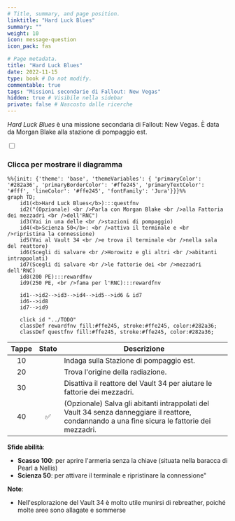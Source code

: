 ```yaml
---
# Title, summary, and page position.
linktitle: "Hard Luck Blues"
summary: ""
weight: 10
icon: message-question
icon_pack: fas

# Page metadata.
title: "Hard Luck Blues"
date: 2022-11-15
type: book # Do not modify.
commentable: true
tags: "Missioni secondarie di Fallout: New Vegas"
hidden: true # Visibile nella sidebar
private: false # Nascosto dalle ricerche
---
```


<div class="fnv">


*Hard Luck Blues* è una missione secondaria di Fallout: New Vegas. È data da Morgan Blake alla stazione di pompaggio est.


<section class="chart-collapse">
<input type="checkbox" name="collapse2" id="handle2">
<h3 class="handle">
<label for="handle2">Clicca per mostrare il diagramma</label>
</h3>
<div class="content">

```mermaid
%%{init: {'theme': 'base', 'themeVariables': { 'primaryColor': '#282a36', 'primaryBorderColor': '#ffe245', 'primaryTextColor': '#fff', 'lineColor': '#ffe245', 'fontFamily': 'Jura'}}}%%
graph TD;
    id1(<b>Hard Luck Blues</b>):::questfnv
    id2("(Opzionale) <br />Parla con Morgan Blake <br />alla Fattoria dei mezzadri <br />dell'RNC")
    id3(Vai in una delle <br />stazioni di pompaggio)
    id4(<b>Scienza 50</b>: <br />attiva il terminale e <br />ripristina la connessione)
    id5(Vai al Vault 34 <br />e trova il terminale <br />nella sala del reattore)
    id6(Scegli di salvare <br />Horowitz e gli altri <br />abitanti intrappolati)
    id7(Scegli di salvare <br />le fattorie dei <br />mezzadri dell'RNC) 
    id8(200 PE):::rewardfnv
    id9(250 PE, <br />fama per l'RNC):::rewardfnv

    id1-->id2-->id3-->id4-->id5-->id6 & id7
    id6-->id8
    id7-->id9
    
    click id "../TODO"
    classDef rewardfnv fill:#ffe245, stroke:#ffe245, color:#282a36;
    classDef questfnv fill:#ffe245, stroke:#ffe245, color:#282a36;
```

</div>
</section>

| Tappe |       Stato        | Descrizione |
|:-----:|:------------------:| ----------- |
|                           10                          |            | Indaga sulla Stazione di pompaggio est.                                                                                                                                     |
|                           20                          |            | Trova l'origine della radiazione.                                                                                                                                           |
|                           30                          |            | Disattiva il reattore del Vault 34 per aiutare le fattorie dei mezzadri.                                                                                                    |
|                           40                          | :white_check_mark: | (Opzionale) Salva gli abitanti intrappolati del Vault 34 senza danneggiare il reattore, condannando a una fine sicura le fattorie dei mezzadri.                             |



**Sfide abilità**:
- **Scasso 100**: per aprire l'armeria senza la chiave (situata nella baracca di Pearl a Nellis)
- **Scienza 50**: per attivare il terminale e ripristinare la connessione"



**Note**:
- Nell'esplorazione del Vault 34 è molto utile munirsi di rebreather, poiché molte aree sono allagate e sommerse 


</div>


